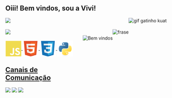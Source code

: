 ### 

<!--
**vivianassis/vivianassis** is a ✨ _special_ ✨ repository because its `README.md` (this file) appears on your GitHub profile.

Here are some ideas to get you started:

- 🔭 I’m currently working on ...
- 🌱 I’m currently learning ...
- 👯 I’m looking to collaborate on ...
- 🤔 I’m looking for help with ...
- 💬 Ask me about ...
- 📫 How to reach me: ...
- 😄 Pronouns: ...
- ⚡ Fun fact: ...
-->
## Oiii! Bem vindos, sou a Vivi! 
 <div> <img align="right" height="180em" alt="gif gatinho kuat" src="https://res.cloudinary.com/practicaldev/image/fetch/s--TtstsNPO--/c_imagga_scale,f_auto,fl_progressive,h_500,q_66,w_1000/https://thepracticaldev.s3.amazonaws.com/i/ew0j0z5tw6qjxx6xtdu1.gif"> </div>
 <div>
  <a href="https://github.com/vivianassis">
  <img height="180em" src="https://github-readme-stats.vercel.app/api?username=vivianassis&show_icons=true&theme=dracula&include_all_commits=true&count_private=true"/>
   <br> <br>
   <div>
    <img align="right" height="50em" alt="frase" src="https://i.imgur.com/IzhovPE.png"> </div>
   </div>
   <img height="150em" src="https://github-readme-stats.vercel.app/api/top-langs/?username=vivianassis&layout=compact&langs_count=16&theme=dracula"/>
</div>
 
  <div> <img align="right" height="300em" alt="Bem vindos" src="https://i.imgur.com/8R2KeZC.jpeg"> </div>
   <div style="display: inline_block"><br>
  <img align="center" alt="Vivi-Js" height="50em" src="https://raw.githubusercontent.com/devicons/devicon/master/icons/javascript/javascript-plain.svg">
  <img align="center" alt="Vivi-HTML" height="50em" src="https://raw.githubusercontent.com/devicons/devicon/master/icons/html5/html5-original.svg">
  <img align="center" alt="Vivi-CSS" height="50em" src="https://raw.githubusercontent.com/devicons/devicon/master/icons/css3/css3-original.svg">
  <img align="center" alt="Vivi-Python" height="50em" src="https://raw.githubusercontent.com/devicons/devicon/master/icons/python/python-original.svg">
 </div>
  
 
 ## Canais de Comunicação
<div> 
  <a href="https://www.youtube.com/channel/UC-U5xQGEP6vFC50ed9IJiFQ" target="_blank"><img src="https://img.shields.io/badge/YouTube-FF0000?style=for-the-badge&logo=youtube&logoColor=white" target="_blank"></a>
  <a href = "mailto:vivianassis11@gmail.com"><img src="https://img.shields.io/badge/-Gmail-%23333?style=for-the-badge&logo=gmail&logoColor=white" target="_blank"></a>
  <a href="https://www.linkedin.com/in/viviana-assis-573874212/" target="_blank"><img src="https://img.shields.io/badge/-LinkedIn-%230077B5?style=for-the-badge&logo=linkedin&logoColor=white" target="_blank"></a> 
 
</div>

